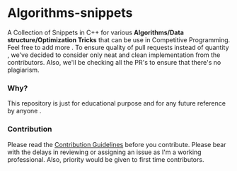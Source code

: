 # Algorithms-snippets

A Collection of Snippets in C++ for various **Algorithms/Data structure/Optimization Tricks** that can be use in Competitive Programming. Feel free to add more . To ensure quality of pull requests instead of quantity , we've decided to consider only neat and clean implementation from the contributors. Also, we'll be checking all the PR's to ensure that there's no plagiarism.

### Why?
This repository is just for educational purpose and for any future reference by anyone . 

### Contribution
Please read the [Contribution Guidelines](./CONTRIBUTING.md) before you contribute.
Please bear with the delays in reviewing or assigning an issue as I'm a working professional. Also, priority would be given to first time contributors.
